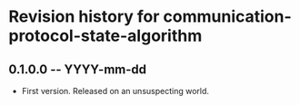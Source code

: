# Revision history for communication-protocol-state-algorithm

## 0.1.0.0 -- YYYY-mm-dd

* First version. Released on an unsuspecting world.
